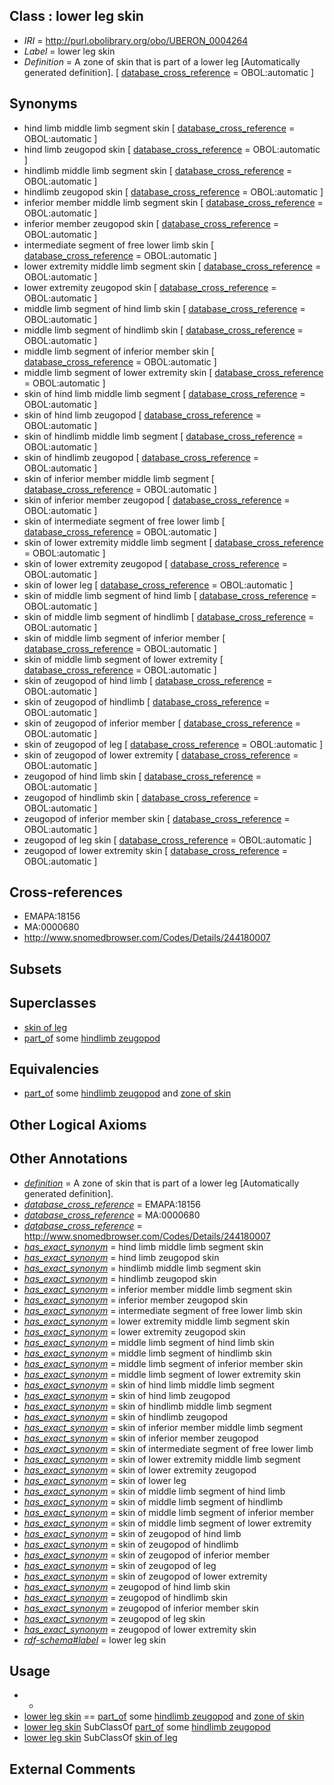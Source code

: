
## Class : lower leg skin

 * *IRI* = http://purl.obolibrary.org/obo/UBERON_0004264
 * *Label* = lower leg skin
 * *Definition* = A zone of skin that is part of a lower leg [Automatically generated definition]. [ [database_cross_reference](../../ef/oboInOwl#hasDbXref.md) = OBOL:automatic ]

## Synonyms

 * hind limb middle limb segment skin [ [database_cross_reference](../../ef/oboInOwl#hasDbXref.md) = OBOL:automatic ]
 * hind limb zeugopod skin [ [database_cross_reference](../../ef/oboInOwl#hasDbXref.md) = OBOL:automatic ]
 * hindlimb middle limb segment skin [ [database_cross_reference](../../ef/oboInOwl#hasDbXref.md) = OBOL:automatic ]
 * hindlimb zeugopod skin [ [database_cross_reference](../../ef/oboInOwl#hasDbXref.md) = OBOL:automatic ]
 * inferior member middle limb segment skin [ [database_cross_reference](../../ef/oboInOwl#hasDbXref.md) = OBOL:automatic ]
 * inferior member zeugopod skin [ [database_cross_reference](../../ef/oboInOwl#hasDbXref.md) = OBOL:automatic ]
 * intermediate segment of free lower limb skin [ [database_cross_reference](../../ef/oboInOwl#hasDbXref.md) = OBOL:automatic ]
 * lower extremity middle limb segment skin [ [database_cross_reference](../../ef/oboInOwl#hasDbXref.md) = OBOL:automatic ]
 * lower extremity zeugopod skin [ [database_cross_reference](../../ef/oboInOwl#hasDbXref.md) = OBOL:automatic ]
 * middle limb segment of hind limb skin [ [database_cross_reference](../../ef/oboInOwl#hasDbXref.md) = OBOL:automatic ]
 * middle limb segment of hindlimb skin [ [database_cross_reference](../../ef/oboInOwl#hasDbXref.md) = OBOL:automatic ]
 * middle limb segment of inferior member skin [ [database_cross_reference](../../ef/oboInOwl#hasDbXref.md) = OBOL:automatic ]
 * middle limb segment of lower extremity skin [ [database_cross_reference](../../ef/oboInOwl#hasDbXref.md) = OBOL:automatic ]
 * skin of hind limb middle limb segment [ [database_cross_reference](../../ef/oboInOwl#hasDbXref.md) = OBOL:automatic ]
 * skin of hind limb zeugopod [ [database_cross_reference](../../ef/oboInOwl#hasDbXref.md) = OBOL:automatic ]
 * skin of hindlimb middle limb segment [ [database_cross_reference](../../ef/oboInOwl#hasDbXref.md) = OBOL:automatic ]
 * skin of hindlimb zeugopod [ [database_cross_reference](../../ef/oboInOwl#hasDbXref.md) = OBOL:automatic ]
 * skin of inferior member middle limb segment [ [database_cross_reference](../../ef/oboInOwl#hasDbXref.md) = OBOL:automatic ]
 * skin of inferior member zeugopod [ [database_cross_reference](../../ef/oboInOwl#hasDbXref.md) = OBOL:automatic ]
 * skin of intermediate segment of free lower limb [ [database_cross_reference](../../ef/oboInOwl#hasDbXref.md) = OBOL:automatic ]
 * skin of lower extremity middle limb segment [ [database_cross_reference](../../ef/oboInOwl#hasDbXref.md) = OBOL:automatic ]
 * skin of lower extremity zeugopod [ [database_cross_reference](../../ef/oboInOwl#hasDbXref.md) = OBOL:automatic ]
 * skin of lower leg [ [database_cross_reference](../../ef/oboInOwl#hasDbXref.md) = OBOL:automatic ]
 * skin of middle limb segment of hind limb [ [database_cross_reference](../../ef/oboInOwl#hasDbXref.md) = OBOL:automatic ]
 * skin of middle limb segment of hindlimb [ [database_cross_reference](../../ef/oboInOwl#hasDbXref.md) = OBOL:automatic ]
 * skin of middle limb segment of inferior member [ [database_cross_reference](../../ef/oboInOwl#hasDbXref.md) = OBOL:automatic ]
 * skin of middle limb segment of lower extremity [ [database_cross_reference](../../ef/oboInOwl#hasDbXref.md) = OBOL:automatic ]
 * skin of zeugopod of hind limb [ [database_cross_reference](../../ef/oboInOwl#hasDbXref.md) = OBOL:automatic ]
 * skin of zeugopod of hindlimb [ [database_cross_reference](../../ef/oboInOwl#hasDbXref.md) = OBOL:automatic ]
 * skin of zeugopod of inferior member [ [database_cross_reference](../../ef/oboInOwl#hasDbXref.md) = OBOL:automatic ]
 * skin of zeugopod of leg [ [database_cross_reference](../../ef/oboInOwl#hasDbXref.md) = OBOL:automatic ]
 * skin of zeugopod of lower extremity [ [database_cross_reference](../../ef/oboInOwl#hasDbXref.md) = OBOL:automatic ]
 * zeugopod of hind limb skin [ [database_cross_reference](../../ef/oboInOwl#hasDbXref.md) = OBOL:automatic ]
 * zeugopod of hindlimb skin [ [database_cross_reference](../../ef/oboInOwl#hasDbXref.md) = OBOL:automatic ]
 * zeugopod of inferior member skin [ [database_cross_reference](../../ef/oboInOwl#hasDbXref.md) = OBOL:automatic ]
 * zeugopod of leg skin [ [database_cross_reference](../../ef/oboInOwl#hasDbXref.md) = OBOL:automatic ]
 * zeugopod of lower extremity skin [ [database_cross_reference](../../ef/oboInOwl#hasDbXref.md) = OBOL:automatic ]

## Cross-references

 * EMAPA:18156
 * MA:0000680
 * http://www.snomedbrowser.com/Codes/Details/244180007

## Subsets


## Superclasses

 * [skin of leg](../../UBERON/11/UBERON_0001511.md)
 * [part_of](../../BFO/50/BFO_0000050.md) some [hindlimb zeugopod](../../UBERON/23/UBERON_0003823.md)

## Equivalencies

 * [part_of](../../BFO/50/BFO_0000050.md) some [hindlimb zeugopod](../../UBERON/23/UBERON_0003823.md) and [zone of skin](../../UBERON/14/UBERON_0000014.md)

## Other Logical Axioms


## Other Annotations

 * *[definition](../../IAO/15/IAO_0000115.md)* = A zone of skin that is part of a lower leg [Automatically generated definition].
 * *[database_cross_reference](../../ef/oboInOwl#hasDbXref.md)* = EMAPA:18156
 * *[database_cross_reference](../../ef/oboInOwl#hasDbXref.md)* = MA:0000680
 * *[database_cross_reference](../../ef/oboInOwl#hasDbXref.md)* = http://www.snomedbrowser.com/Codes/Details/244180007
 * *[has_exact_synonym](../../ym/oboInOwl#hasExactSynonym.md)* = hind limb middle limb segment skin
 * *[has_exact_synonym](../../ym/oboInOwl#hasExactSynonym.md)* = hind limb zeugopod skin
 * *[has_exact_synonym](../../ym/oboInOwl#hasExactSynonym.md)* = hindlimb middle limb segment skin
 * *[has_exact_synonym](../../ym/oboInOwl#hasExactSynonym.md)* = hindlimb zeugopod skin
 * *[has_exact_synonym](../../ym/oboInOwl#hasExactSynonym.md)* = inferior member middle limb segment skin
 * *[has_exact_synonym](../../ym/oboInOwl#hasExactSynonym.md)* = inferior member zeugopod skin
 * *[has_exact_synonym](../../ym/oboInOwl#hasExactSynonym.md)* = intermediate segment of free lower limb skin
 * *[has_exact_synonym](../../ym/oboInOwl#hasExactSynonym.md)* = lower extremity middle limb segment skin
 * *[has_exact_synonym](../../ym/oboInOwl#hasExactSynonym.md)* = lower extremity zeugopod skin
 * *[has_exact_synonym](../../ym/oboInOwl#hasExactSynonym.md)* = middle limb segment of hind limb skin
 * *[has_exact_synonym](../../ym/oboInOwl#hasExactSynonym.md)* = middle limb segment of hindlimb skin
 * *[has_exact_synonym](../../ym/oboInOwl#hasExactSynonym.md)* = middle limb segment of inferior member skin
 * *[has_exact_synonym](../../ym/oboInOwl#hasExactSynonym.md)* = middle limb segment of lower extremity skin
 * *[has_exact_synonym](../../ym/oboInOwl#hasExactSynonym.md)* = skin of hind limb middle limb segment
 * *[has_exact_synonym](../../ym/oboInOwl#hasExactSynonym.md)* = skin of hind limb zeugopod
 * *[has_exact_synonym](../../ym/oboInOwl#hasExactSynonym.md)* = skin of hindlimb middle limb segment
 * *[has_exact_synonym](../../ym/oboInOwl#hasExactSynonym.md)* = skin of hindlimb zeugopod
 * *[has_exact_synonym](../../ym/oboInOwl#hasExactSynonym.md)* = skin of inferior member middle limb segment
 * *[has_exact_synonym](../../ym/oboInOwl#hasExactSynonym.md)* = skin of inferior member zeugopod
 * *[has_exact_synonym](../../ym/oboInOwl#hasExactSynonym.md)* = skin of intermediate segment of free lower limb
 * *[has_exact_synonym](../../ym/oboInOwl#hasExactSynonym.md)* = skin of lower extremity middle limb segment
 * *[has_exact_synonym](../../ym/oboInOwl#hasExactSynonym.md)* = skin of lower extremity zeugopod
 * *[has_exact_synonym](../../ym/oboInOwl#hasExactSynonym.md)* = skin of lower leg
 * *[has_exact_synonym](../../ym/oboInOwl#hasExactSynonym.md)* = skin of middle limb segment of hind limb
 * *[has_exact_synonym](../../ym/oboInOwl#hasExactSynonym.md)* = skin of middle limb segment of hindlimb
 * *[has_exact_synonym](../../ym/oboInOwl#hasExactSynonym.md)* = skin of middle limb segment of inferior member
 * *[has_exact_synonym](../../ym/oboInOwl#hasExactSynonym.md)* = skin of middle limb segment of lower extremity
 * *[has_exact_synonym](../../ym/oboInOwl#hasExactSynonym.md)* = skin of zeugopod of hind limb
 * *[has_exact_synonym](../../ym/oboInOwl#hasExactSynonym.md)* = skin of zeugopod of hindlimb
 * *[has_exact_synonym](../../ym/oboInOwl#hasExactSynonym.md)* = skin of zeugopod of inferior member
 * *[has_exact_synonym](../../ym/oboInOwl#hasExactSynonym.md)* = skin of zeugopod of leg
 * *[has_exact_synonym](../../ym/oboInOwl#hasExactSynonym.md)* = skin of zeugopod of lower extremity
 * *[has_exact_synonym](../../ym/oboInOwl#hasExactSynonym.md)* = zeugopod of hind limb skin
 * *[has_exact_synonym](../../ym/oboInOwl#hasExactSynonym.md)* = zeugopod of hindlimb skin
 * *[has_exact_synonym](../../ym/oboInOwl#hasExactSynonym.md)* = zeugopod of inferior member skin
 * *[has_exact_synonym](../../ym/oboInOwl#hasExactSynonym.md)* = zeugopod of leg skin
 * *[has_exact_synonym](../../ym/oboInOwl#hasExactSynonym.md)* = zeugopod of lower extremity skin
 * *[rdf-schema#label](../../el/rdf-schema#label.md)* = lower leg skin

## Usage

 * -
 * [lower leg skin](../../UBERON/64/UBERON_0004264.md) == [part_of](../../BFO/50/BFO_0000050.md) some [hindlimb zeugopod](../../UBERON/23/UBERON_0003823.md) and [zone of skin](../../UBERON/14/UBERON_0000014.md)
 * [lower leg skin](../../UBERON/64/UBERON_0004264.md) SubClassOf [part_of](../../BFO/50/BFO_0000050.md) some [hindlimb zeugopod](../../UBERON/23/UBERON_0003823.md)
 * [lower leg skin](../../UBERON/64/UBERON_0004264.md) SubClassOf [skin of leg](../../UBERON/11/UBERON_0001511.md)

## External Comments

